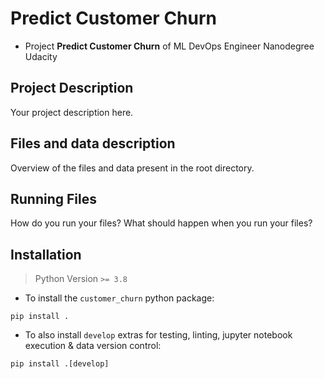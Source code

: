 # Predict Customer Churn

- Project **Predict Customer Churn** of ML DevOps Engineer Nanodegree Udacity

## Project Description

Your project description here.

## Files and data description

Overview of the files and data present in the root directory.

## Running Files

How do you run your files? What should happen when you run your files?

## Installation

> Python Version `>= 3.8`

- To install the `customer_churn` python package:

```shell
pip install .
```

- To also install `develop` extras for testing, linting, jupyter notebook execution & data version control:

```shell
pip install .[develop]
```

